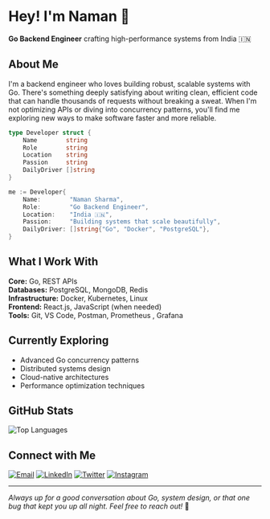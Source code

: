 # Hey! I'm Naman 👋

**Go Backend Engineer** crafting high-performance systems from India 🇮🇳

## About Me

I'm a backend engineer who loves building robust, scalable systems with Go. There's something deeply satisfying about writing clean, efficient code that can handle thousands of requests without breaking a sweat. When I'm not optimizing APIs or diving into concurrency patterns, you'll find me exploring new ways to make software faster and more reliable.

```go
type Developer struct {
    Name        string
    Role        string
    Location    string
    Passion     string
    DailyDriver []string
}

me := Developer{
    Name:        "Naman Sharma",
    Role:        "Go Backend Engineer",
    Location:    "India 🇮🇳",
    Passion:     "Building systems that scale beautifully",
    DailyDriver: []string{"Go", "Docker", "PostgreSQL"},
}
```

## What I Work With

**Core:** Go, REST APIs  
**Databases:** PostgreSQL, MongoDB, Redis  
**Infrastructure:** Docker, Kubernetes, Linux  
**Frontend:** React.js, JavaScript (when needed)  
**Tools:** Git, VS Code, Postman, Prometheus , Grafana 

## Currently Exploring

- Advanced Go concurrency patterns
- Distributed systems design
- Cloud-native architectures
- Performance optimization techniques


## GitHub Stats

![Top Languages](https://github-readme-stats.vercel.app/api/top-langs/?username=namansh70747&layout=compact&theme=dark&hide_border=true)

## Connect with Me

[![Email](https://img.shields.io/badge/Email-D14836?style=flat&logo=gmail&logoColor=white)](mailto:nsharma_be24@thapar.edu)
[![LinkedIn](https://img.shields.io/badge/LinkedIn-0077B5?style=flat&logo=linkedin&logoColor=white)](https://www.linkedin.com/in/naman-sharma-8b9bb6333)
[![Twitter](https://img.shields.io/badge/Twitter-1DA1F2?style=flat&logo=twitter&logoColor=white)](https://twitter.com/NamanSharm6779)
[![Instagram](https://img.shields.io/badge/Instagram-E4405F?style=flat&logo=instagram&logoColor=white)](https://www.instagram.com/naman_70747/?__pwa=1)

---

*Always up for a good conversation about Go, system design, or that one bug that kept you up all night. Feel free to reach out!* 🚀
